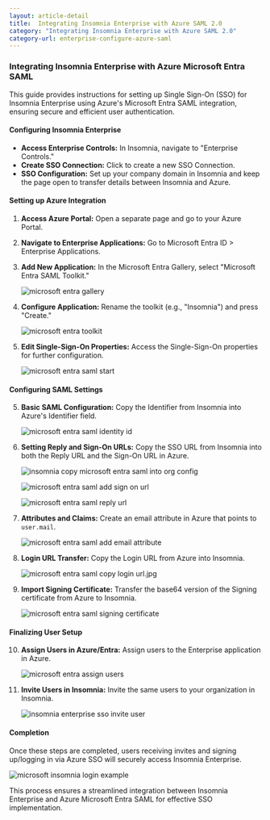 ```yaml
---
layout: article-detail
title:  Integrating Insomnia Enterprise with Azure SAML 2.0
category: "Integrating Insomnia Enterprise with Azure SAML 2.0"
category-url: enterprise-configure-azure-saml
---
```


### Integrating Insomnia Enterprise with Azure Microsoft Entra SAML

This guide provides instructions for setting up Single Sign-On (SSO) for Insomnia Enterprise using Azure's Microsoft Entra SAML integration, ensuring secure and efficient user authentication.

#### Configuring Insomnia Enterprise

- **Access Enterprise Controls:** In Insomnia, navigate to "Enterprise Controls."
- **Create SSO Connection:** Click to create a new SSO Connection.
- **SSO Configuration:** Set up your company domain in Insomnia and keep the page open to transfer details between Insomnia and Azure.

#### Setting up Azure Integration

1. **Access Azure Portal:** Open a separate page and go to your Azure Portal.
2. **Navigate to Enterprise Applications:** Go to Microsoft Entra ID > Enterprise Applications.
3. **Add New Application:** In the Microsoft Entra Gallery, select "Microsoft Entra SAML Toolkit."

   ![microsoft entra gallery](../assets/images/microsoft-entra-gallery.jpg)

3. **Configure Application:** Rename the toolkit (e.g., "Insomnia") and press "Create."

   ![microsoft entra toolkit](../assets/images/microsoft-entra-toolkit.jpg)

4. **Edit Single-Sign-On Properties:** Access the Single-Sign-On properties for further configuration.

   ![microsoft entra saml start](../assets/images/microsoft-entra-saml-start.jpg)

#### Configuring SAML Settings

5. **Basic SAML Configuration:** Copy the Identifier from Insomnia into Azure's Identifier field.

   ![microsoft entra saml identity id](../assets/images/microsoft-entra-saml-identity-id.jpg)

6. **Setting Reply and Sign-On URLs:** Copy the SSO URL from Insomnia into both the Reply URL and the Sign-On URL in Azure.

    ![insomnia copy microsoft entra saml into org config](../assets/images/insomnia-copy-microsoft-entra-saml-into-org-config.jpg)

    ![microsoft entra saml add sign on url](../assets/images/microsoft-entra-saml-add-sign-on-url.jpg)

    ![microsoft entra saml reply url](../assets/images/microsoft-entra-saml-reply-url.jpg)

7. **Attributes and Claims:** Create an email attribute in Azure that points to `user.mail`.

    ![microsoft entra saml add email attribute](../assets/images/microsoft-entra-saml-add-email-attribute.jpg)

8. **Login URL Transfer:** Copy the Login URL from Azure into Insomnia.

    ![microsoft entra saml copy login url.jpg](../assets/images/microsoft-entra-saml-copy-login-url.jpg)

9. **Import Signing Certificate:** Transfer the base64 version of the Signing certificate from Azure to Insomnia.

    ![microsoft entra saml signing certificate](../assets/images/microsoft-entra-saml-signing-certificate.jpg)

#### Finalizing User Setup

10. **Assign Users in Azure/Entra:** Assign users to the Enterprise application in Azure.

    ![microsoft entra assign users](../assets/images/microsoft-entra-assign-users.jpg)

11. **Invite Users in Insomnia:** Invite the same users to your organization in Insomnia.

    ![insomnia enterprise sso invite user](../assets/images/insomnia-enterprise-sso-invite-user.jpg)

#### Completion

Once these steps are completed, users receiving invites and signing up/logging in via Azure SSO will securely access Insomnia Enterprise.

![microsoft insomnia login example](../assets/images/microsoft-insomnia-login-example.jpg)

This process ensures a streamlined integration between Insomnia Enterprise and Azure Microsoft Entra SAML for effective SSO implementation.
